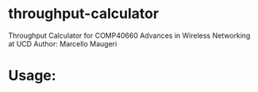 # throughput-calculator
Throughput Calculator for COMP40660 Advances in Wireless Networking at UCD
Author: Marcello Maugeri

# Usage:

